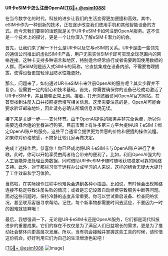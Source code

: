 **UR卡eSIM卡怎么注册OpenAI[[TG💪+ @esim1088](https://t.me/s/esim1088)]**

在当今数字化的时代，科技的进步让我们的生活变得更加便捷和高效。其中，eSIM卡作为一种创新的技术，正在逐步改变我们使用手机和其他智能设备的方式。而今天我们要聊的话题就是关于UR卡eSIM卡如何注册OpenAI服务。这不仅是一个技术上的探讨，更是一个让你深入了解eSIM卡潜力的机会。

首先，让我们来了解一下什么是UR卡以及它与eSIM的关系。UR卡是由一些领先的通信公司推出的虚拟SIM卡产品，用户无需实体SIM卡即可实现全球范围内的网络连接。这种卡支持多种语言和地区，特别适合经常旅行或者需要跨国使用数据的人群。而eSIM则是嵌入式SIM卡的简称，它直接集成在设备内部，不需要物理插拔，使得设备更加轻薄且防水性能更好。

那么，问题来了，如何通过UR卡eSIM卡来注册OpenAI的服务呢？其实步骤并不复杂，但需要一定的耐心和技术基础。首先，你需要确保你的设备已经成功激活了UR卡eSIM卡，并且能够正常上网。接着，打开浏览器访问OpenAI官方网站，在首页找到注册入口并按照提示填写相关信息。这里需要注意的是，OpenAI可能会要求验证邮箱地址，因此请务必确认所填信息准确无误。

接下来是关键一步——支付环节。由于OpenAI提供的服务并非完全免费，所以你需要选择合适的套餐进行购买。目前市面上有许多第三方平台提供UR卡eSIM卡绑定OpenAI账户的服务，这些平台通常会提供更为优惠的价格和便捷的操作流程。如果你对价格敏感，不妨多比较几家再做决定。

完成上述操作后，恭喜你！你已经成功将UR卡eSIM卡与OpenAI账户进行了关联。此时，你可以开始享受由两者结合带来的便利了。比如，利用OpenAI强大的人工智能算法处理业务数据，同时借助UR卡eSIM卡随时随地获取稳定可靠的网络支持。此外，对于那些习惯于远程办公或学习的人来说，这样的组合无疑大大提升了工作效率和学习体验。

当然啦，在实际操作过程中也难免会遇到各种小插曲。比如说，有时候会出现网络连接不稳定导致注册失败的情况；或者是忘记设置自动续费导致服务中断等问题。面对这些问题时，保持冷静的态度非常重要。你可以尝试重启设备、检查网络状况，甚至联系客服寻求帮助。记住，每个新事物都需要时间去适应，不要因为一时的困难就放弃哦！

最后，我想强调一下，无论是UR卡eSIM卡还是OpenAI服务，它们都是现代科技进步的重要成果。它们的存在不仅仅是为了满足人们日益增长的需求，更是为了推动社会整体向更高层次发展。所以，当有机会接触并掌握这些工具的时候，请珍惜这份机会，好好利用它们为自己的生活增添色彩吧！

[[TG💪+ @esim1088](https://t.me/s/esim1088) ![Image](https://i.postimg.cc/4NQfJmqS/Snipaste-2025-05-13-00-14-12.png)]